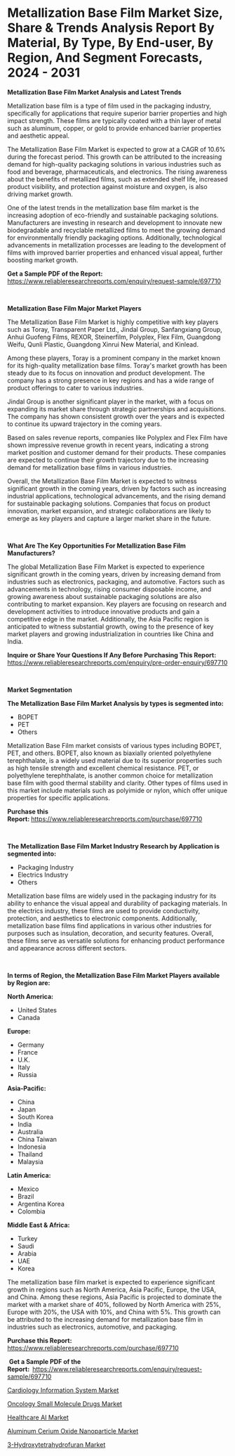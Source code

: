 <p><h1>Metallization Base Film Market Size, Share & Trends Analysis Report By Material, By Type, By End-user, By Region, And Segment Forecasts, 2024 - 2031</h1></p><p><strong>Metallization Base Film Market Analysis and Latest Trends</strong></p>
<p><p>Metallization base film is a type of film used in the packaging industry, specifically for applications that require superior barrier properties and high impact strength. These films are typically coated with a thin layer of metal such as aluminum, copper, or gold to provide enhanced barrier properties and aesthetic appeal.</p><p>The Metallization Base Film Market is expected to grow at a CAGR of 10.6% during the forecast period. This growth can be attributed to the increasing demand for high-quality packaging solutions in various industries such as food and beverage, pharmaceuticals, and electronics. The rising awareness about the benefits of metallized films, such as extended shelf life, increased product visibility, and protection against moisture and oxygen, is also driving market growth.</p><p>One of the latest trends in the metallization base film market is the increasing adoption of eco-friendly and sustainable packaging solutions. Manufacturers are investing in research and development to innovate new biodegradable and recyclable metallized films to meet the growing demand for environmentally friendly packaging options. Additionally, technological advancements in metallization processes are leading to the development of films with improved barrier properties and enhanced visual appeal, further boosting market growth.</p></p>
<p><strong>Get a Sample PDF of the Report:&nbsp;</strong> <a href="https://www.reliableresearchreports.com/enquiry/request-sample/697710">https://www.reliableresearchreports.com/enquiry/request-sample/697710</a></p>
<p>&nbsp;</p>
<p><strong>Metallization Base Film Major Market Players</strong></p>
<p><p>The Metallization Base Film Market is highly competitive with key players such as Toray, Transparent Paper Ltd., Jindal Group, Sanfangxiang Group, Anhui Guofeng Films, REXOR, Steinerfilm, Polyplex, Flex Film, Guangdong Weifu, Qunli Plastic, Guangdong Xinrui New Material, and Kinlead. </p><p>Among these players, Toray is a prominent company in the market known for its high-quality metallization base films. Toray's market growth has been steady due to its focus on innovation and product development. The company has a strong presence in key regions and has a wide range of product offerings to cater to various industries.</p><p>Jindal Group is another significant player in the market, with a focus on expanding its market share through strategic partnerships and acquisitions. The company has shown consistent growth over the years and is expected to continue its upward trajectory in the coming years.</p><p>Based on sales revenue reports, companies like Polyplex and Flex Film have shown impressive revenue growth in recent years, indicating a strong market position and customer demand for their products. These companies are expected to continue their growth trajectory due to the increasing demand for metallization base films in various industries.</p><p>Overall, the Metallization Base Film Market is expected to witness significant growth in the coming years, driven by factors such as increasing industrial applications, technological advancements, and the rising demand for sustainable packaging solutions. Companies that focus on product innovation, market expansion, and strategic collaborations are likely to emerge as key players and capture a larger market share in the future.</p></p>
<p>&nbsp;</p>
<p><strong>What Are The Key Opportunities For Metallization Base Film Manufacturers?</strong></p>
<p><p>The global Metallization Base Film Market is expected to experience significant growth in the coming years, driven by increasing demand from industries such as electronics, packaging, and automotive. Factors such as advancements in technology, rising consumer disposable income, and growing awareness about sustainable packaging solutions are also contributing to market expansion. Key players are focusing on research and development activities to introduce innovative products and gain a competitive edge in the market. Additionally, the Asia Pacific region is anticipated to witness substantial growth, owing to the presence of key market players and growing industrialization in countries like China and India.</p></p>
<p><strong>Inquire or Share Your Questions If Any Before Purchasing This Report:</strong> <a href="https://www.reliableresearchreports.com/enquiry/pre-order-enquiry/697710">https://www.reliableresearchreports.com/enquiry/pre-order-enquiry/697710</a></p>
<p>&nbsp;</p>
<p><strong>Market Segmentation</strong></p>
<p><strong>The Metallization Base Film Market Analysis by types is segmented into:</strong></p>
<p><ul><li>BOPET</li><li>PET</li><li>Others</li></ul></p>
<p><p>Metallization Base Film market consists of various types including BOPET, PET, and others. BOPET, also known as biaxially oriented polyethylene terephthalate, is a widely used material due to its superior properties such as high tensile strength and excellent chemical resistance. PET, or polyethylene terephthalate, is another common choice for metallization base film with good thermal stability and clarity. Other types of films used in this market include materials such as polyimide or nylon, which offer unique properties for specific applications.</p></p>
<p><strong>Purchase this Report:&nbsp;</strong><a href="https://www.reliableresearchreports.com/purchase/697710">https://www.reliableresearchreports.com/purchase/697710</a></p>
<p>&nbsp;</p>
<p><strong>The Metallization Base Film Market Industry Research by Application is segmented into:</strong></p>
<p><ul><li>Packaging Industry</li><li>Electrics Industry</li><li>Others</li></ul></p>
<p><p>Metallization base films are widely used in the packaging industry for its ability to enhance the visual appeal and durability of packaging materials. In the electrics industry, these films are used to provide conductivity, protection, and aesthetics to electronic components. Additionally, metallization base films find applications in various other industries for purposes such as insulation, decoration, and security features. Overall, these films serve as versatile solutions for enhancing product performance and appearance across different sectors.</p></p>
<p>&nbsp;</p>
<p><strong>In terms of Region, the Metallization Base Film Market Players available by Region are:</strong></p>
<p>
    <p> <strong> North America: </strong>
        <ul>
            <li>United States</li>
            <li>Canada</li>
        </ul>
        </p> 
    <p> <strong> Europe: </strong>
        <ul>
            <li>Germany</li>
            <li>France</li>
            <li>U.K.</li>
            <li>Italy</li>
            <li>Russia</li>
        </ul>
        </p> 
    <p> <strong> Asia-Pacific: </strong>
        <ul>
            <li>China</li>
            <li>Japan</li>
            <li>South Korea</li>
            <li>India</li>
            <li>Australia</li>
            <li>China Taiwan</li>
            <li>Indonesia</li>
            <li>Thailand</li>
            <li>Malaysia</li>
        </ul>
        </p> 
    <p> <strong> Latin America: </strong>
        <ul>
            <li>Mexico</li>
            <li>Brazil</li>
            <li>Argentina Korea</li>
            <li>Colombia</li>
        </ul>
        </p> 
    <p> <strong> Middle East & Africa: </strong>
        <ul>
            <li>Turkey</li>
            <li>Saudi</li>
            <li>Arabia</li>
            <li>UAE</li>
            <li>Korea</li>
        </ul>
    </p>
    </p>
<p><p>The metallization base film market is expected to experience significant growth in regions such as North America, Asia Pacific, Europe, the USA, and China. Among these regions, Asia Pacific is projected to dominate the market with a market share of 40%, followed by North America with 25%, Europe with 20%, the USA with 10%, and China with 5%. This growth can be attributed to the increasing demand for metallization base film in industries such as electronics, automotive, and packaging.</p></p>
<p><strong>Purchase this Report: </strong><a href="https://www.reliableresearchreports.com/purchase/697710">https://www.reliableresearchreports.com/purchase/697710</a></p>
<p>&nbsp;<strong>Get a Sample PDF of the Report:&nbsp;&nbsp;</strong><a href="https://www.reliableresearchreports.com/enquiry/request-sample/697710">https://www.reliableresearchreports.com/enquiry/request-sample/697710</a></p>
<p><strong></strong></p>
<p><p><a href="https://medium.com/@jeanlopez1945/cardiology-information-system-market-size-reveals-the-best-marketing-channels-in-global-industry-eacb832e13c9">Cardiology Information System Market</a></p><p><a href="https://medium.com/@jeanlopez1945/oncology-small-molecule-drugs-market-outlook-industry-overview-and-forecast-2024-to-2031-2f1285346c92">Oncology Small Molecule Drugs Market</a></p><p><a href="https://medium.com/@rosejohnson762014/healthcare-ai-market-analysis-its-cagr-market-segmentation-and-global-industry-overview-5001d277c4a5">Healthcare AI Market</a></p><p><a href="https://github.com/khansimonweber1lqujlwoz15d/Market-Research-Report-List-1/blob/main/aluminum-cerium-oxide-nanoparticle-market.md">Aluminum Cerium Oxide Nanoparticle Market</a></p><p><a href="https://github.com/Sherrillcrooksxa8i18ucf2m/Market-Research-Report-List-1/blob/main/3-hydroxytetrahydrofuran-market.md">3-Hydroxytetrahydrofuran Market</a></p></p>